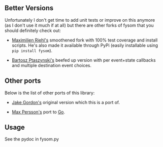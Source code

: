 ## Better Versions

Unfortunately I don't get time to add unit tests or improve on this
anymore (as I don't use it much if at all) but there are other forks of
fysom that you should definitely check out:

 * [Maximilien Riehl's](https://github.com/mriehl/fysom) smoothened fork
   with 100% test coverage and install scripts. He's also made it
   available through PyPi (easily installable using
   `pip install fysom`).

 * [Bartosz Ptaszynski's](https://github.com/foobarto/fysom) beefed up
   version with per event+state callbacks and multiple destination event
   choices.

## Other ports

Below is the list of other ports of this library:

 * [Jake Gordon's](https://github.com/jakesgordon/javascript-state-machine)
   original version which this is a port of.

 * [Max Persson's](https://github.com/looplab/fsm) port to
   [Go](http://golang.org/).

## Usage

See the pydoc in fysom.py

